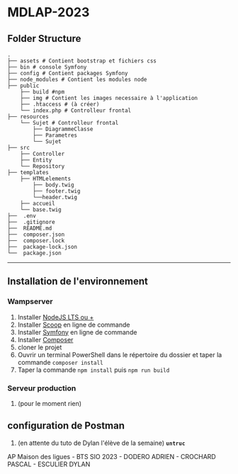 # MDLAP-2023

## Folder Structure
    .
    ├── assets # Contient bootstrap et fichiers css
    ├── bin # console Symfony
    ├── config # Contient packages Symfony
    ├── node_modules # Contient les modules node
    ├── public
        ├── build #npm
        ├── img # Contient les images necessaire à l'application
        ├── .htaccess # (à créer)
        └── index.php # Controlleur frontal
    ├── resources
        └── Sujet # Controlleur frontal
            ├── DiagrammeClasse
            ├── Parametres
            └── Sujet
    ├── src
        ├── Controller
        ├── Entity
        └── Repository
    ├── templates
        ├── HTMLelements
            ├── body.twig
            ├── footer.twig
            └──header.twig
        ├── accueil
        └── base.twig
    ├──  .env
    ├──  .gitignore
    ├──  README.md
    ├──  composer.json
    ├──  composer.lock
    ├──  package-lock.json
    └──  package.json
---

## Installation de l'environnement
### Wampserver
1. Installer [NodeJS LTS ou +](https://nodejs.org/en/download)
2. Installer [Scoop](https://scoop.sh) en ligne de commande
3. Installer [Symfony](https://symfony.com/download) en ligne de commande
4. Installer [Composer](https://getcomposer.org/download/)
5. cloner le projet
6. Ouvrir un terminal PowerShell dans le répertoire du dossier et taper la commande `composer install`
7. Taper la commande `npm install` puis `npm run build`

### Serveur production
1. (pour le moment rien)

## configuration de Postman
1. (en attente du tuto de Dylan l'élève de la semaine) **`untruc`**


AP Maison des ligues - BTS SIO 2023 - DODERO ADRIEN - CROCHARD PASCAL - ESCULIER DYLAN
